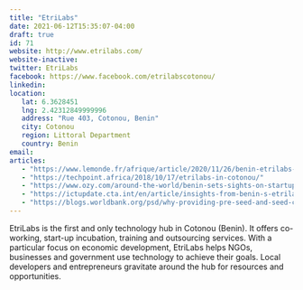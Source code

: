 ```yaml
---
title: "EtriLabs"
date: 2021-06-12T15:35:07-04:00
draft: true
id: 71
website: http://www.etrilabs.com/
website-inactive: 
twitter: EtriLabs
facebook: https://www.facebook.com/etrilabscotonou/
linkedin: 
location: 
   lat: 6.3628451
   lng: 2.42312849999996
   address: "Rue 403, Cotonou, Benin"
   city: Cotonou
   region: Littoral Department
   country: Benin
email: 
articles:
   - "https://www.lemonde.fr/afrique/article/2020/11/26/benin-etrilabs-le-labo-qui-a-booste-l-innovation-numerique-pendant-la-crise-du-coronavirus_6061258_3212.html"
   - "https://techpoint.africa/2018/10/17/etrilabs-in-cotonou/"
   - "https://www.ozy.com/around-the-world/benin-sets-sights-on-startup-success-in-francophone-africa/86843/"
   - "https://ictupdate.cta.int/en/article/insights-from-benin-s-etrilabs-sid06cb50360-7e47-4d92-8496-71ca88d654bd"
   - "https://blogs.worldbank.org/psd/why-providing-pre-seed-and-seed-capital-essential-step-bringing-west-africa-and-sahel-s"
---
```

EtriLabs is the first and only technology hub in Cotonou (Benin). It offers co-working, start-up incubation, training and outsourcing services. With a particular focus on economic development, EtriLabs helps NGOs, businesses and government use technology to achieve their goals. Local developers and entrepreneurs gravitate around the hub for resources and opportunities. 
